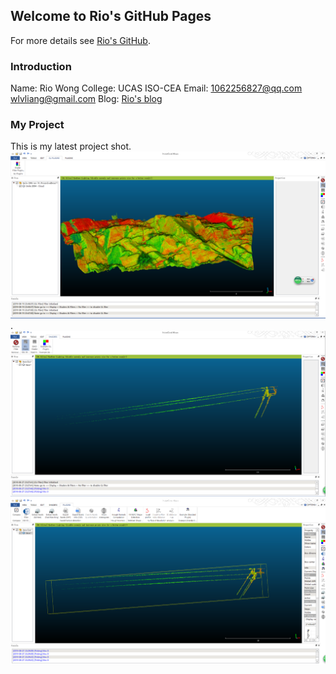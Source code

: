 ## Welcome to Rio's GitHub Pages

For more details see [Rio's GitHub](https://github.com/RioWong).

### Introduction
Name:    Rio Wong 
College: UCAS ISO-CEA
Email:   1062256827@qq.com
		 wlvliang@gmail.com
Blog:    [Rio's blog](https://blog.csdn.net/sinat_24206709)


### My Project
This is my latest project shot.
 ![Original plugins](https://github.com/RioWong/RioWong.github.io/blob/master/ProjectShot/%E6%8F%92%E4%BB%B6.png).
 ![Shaders](https://github.com/RioWong/RioWong.github.io/blob/master/ProjectShot/shaders.png)
 ![Plugins](https://github.com/RioWong/RioWong.github.io/blob/master/ProjectShot/plugins.png)